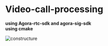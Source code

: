 # Video-call-processing
**using Agora-rtc-sdk and agora-sig-sdk**  
**using cmake**

![constructure](https://github.com/changjianhui/Video-call-processing/raw/master/Video_Call_APP.png)

